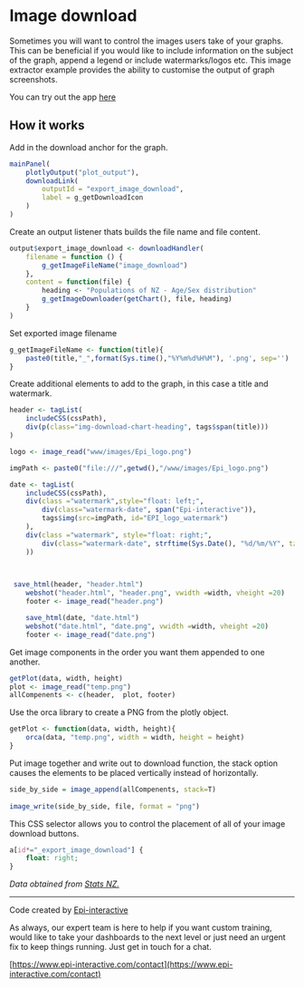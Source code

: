 # Image download
Sometimes you will want to control the images users take of your graphs. This can be beneficial if you would like to include information on the subject of the graph, append a legend or include watermarks/logos etc. This image extractor example provides the ability to customise the output of graph screenshots.

You can try out the app <a href = "https://rshiny.epi-interactive.com/apps/image_downloader/" target = "_blank">here</a>


## How it works
Add in the download anchor for the graph.
```r
mainPanel(
    plotlyOutput("plot_output"),
    downloadLink(
        outputId = "export_image_download",
        label = g_getDownloadIcon
    )
)
```

Create an output listener thats builds the file name and file content.
```r
output$export_image_download <- downloadHandler(
    filename = function () {
        g_getImageFileName("image_download")
    },
    content = function(file) {
        heading <- "Populations of NZ - Age/Sex distribution"
        g_getImageDownloader(getChart(), file, heading)
    }
)
```

Set exported image filename
```r
g_getImageFileName <- function(title){
    paste0(title,"_",format(Sys.time(),"%Y%m%d%H%M"), '.png', sep='')
}
```

Create additional elements to add to the graph, in this case a title and watermark.
```r
header <- tagList(
    includeCSS(cssPath),
    div(p(class="img-download-chart-heading", tags$span(title)))
)

logo <- image_read("www/images/Epi_logo.png")

imgPath <- paste0("file:///",getwd(),"/www/images/Epi_logo.png")

date <- tagList(
    includeCSS(cssPath),
    div(class ="watermark",style="float: left;",
        div(class="watermark-date", span("Epi-interactive")),
        tags$img(src=imgPath, id="EPI_logo_watermark")
    ),
    div(class ="watermark", style="float: right;",
        div(class="watermark-date", strftime(Sys.Date(), "%d/%m/%Y", tz = "Pacific/Auckland"))
    ))
    


 save_html(header, "header.html")
    webshot("header.html", "header.png", vwidth =width, vheight =20)
    footer <- image_read("header.png")

    save_html(date, "date.html")
    webshot("date.html", "date.png", vwidth =width, vheight =20)
    footer <- image_read("date.png")
```

Get image components in the order you want them appended to one another.
```r
getPlot(data, width, height)
plot <- image_read("temp.png")
allCompenents <- c(header,  plot, footer)
```

Use the orca library to create a PNG from the plotly object.
```r
getPlot <- function(data, width, height){
    orca(data, "temp.png", width = width, height = height)
}
```

Put image together and write out to download function, the stack option causes the elements to be placed vertically instead of horizontally.
```r
side_by_side = image_append(allCompenents, stack=T)
    
image_write(side_by_side, file, format = "png")
```

This CSS selector allows you to control the placement of all of your image download buttons.
```css
a[id*="_export_image_download"] {
    float: right;
}
```

*Data obtained from [Stats NZ.](https://www.stats.govt.nz/tools/2018-census-place-summaries/new-zealand#more-data-and-information)*




---

Code created by [Epi-interactive](https://www.epi-interactive.com) 

As always, our expert team is here to help if you want custom training, would like to take your dashboards to the next level or just need an urgent fix to keep things running. Just get in touch for a chat.

[https://www.epi-interactive.com/contact](https://www.epi-interactive.com/contact)
